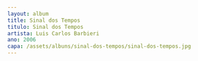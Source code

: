 ```yaml
---
layout: album
title: Sinal dos Tempos
titulo: Sinal dos Tempos
artista: Luis Carlos Barbieri
ano: 2006
capa: /assets/albuns/sinal-dos-tempos/sinal-dos-tempos.jpg
---
```


